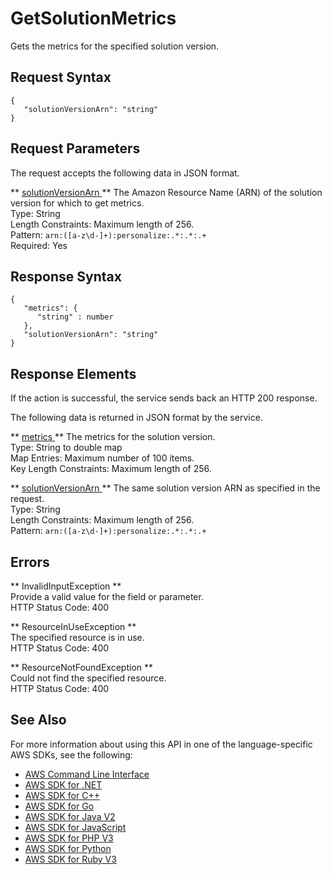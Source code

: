 # GetSolutionMetrics<a name="API_GetSolutionMetrics"></a>

Gets the metrics for the specified solution version\.

## Request Syntax<a name="API_GetSolutionMetrics_RequestSyntax"></a>

```
{
   "solutionVersionArn": "string"
}
```

## Request Parameters<a name="API_GetSolutionMetrics_RequestParameters"></a>

The request accepts the following data in JSON format\.

 ** [ solutionVersionArn ](#API_GetSolutionMetrics_RequestSyntax) **   <a name="personalize-GetSolutionMetrics-request-solutionVersionArn"></a>
The Amazon Resource Name \(ARN\) of the solution version for which to get metrics\.  
Type: String  
Length Constraints: Maximum length of 256\.  
Pattern: `arn:([a-z\d-]+):personalize:.*:.*:.+`   
Required: Yes

## Response Syntax<a name="API_GetSolutionMetrics_ResponseSyntax"></a>

```
{
   "metrics": { 
      "string" : number 
   },
   "solutionVersionArn": "string"
}
```

## Response Elements<a name="API_GetSolutionMetrics_ResponseElements"></a>

If the action is successful, the service sends back an HTTP 200 response\.

The following data is returned in JSON format by the service\.

 ** [ metrics ](#API_GetSolutionMetrics_ResponseSyntax) **   <a name="personalize-GetSolutionMetrics-response-metrics"></a>
The metrics for the solution version\.  
Type: String to double map  
Map Entries: Maximum number of 100 items\.  
Key Length Constraints: Maximum length of 256\.

 ** [ solutionVersionArn ](#API_GetSolutionMetrics_ResponseSyntax) **   <a name="personalize-GetSolutionMetrics-response-solutionVersionArn"></a>
The same solution version ARN as specified in the request\.  
Type: String  
Length Constraints: Maximum length of 256\.  
Pattern: `arn:([a-z\d-]+):personalize:.*:.*:.+` 

## Errors<a name="API_GetSolutionMetrics_Errors"></a>

 ** InvalidInputException **   
Provide a valid value for the field or parameter\.  
HTTP Status Code: 400

 ** ResourceInUseException **   
The specified resource is in use\.  
HTTP Status Code: 400

 ** ResourceNotFoundException **   
Could not find the specified resource\.  
HTTP Status Code: 400

## See Also<a name="API_GetSolutionMetrics_SeeAlso"></a>

For more information about using this API in one of the language\-specific AWS SDKs, see the following:
+  [ AWS Command Line Interface](https://docs.aws.amazon.com/goto/aws-cli/personalize-2018-05-22/GetSolutionMetrics) 
+  [ AWS SDK for \.NET](https://docs.aws.amazon.com/goto/DotNetSDKV3/personalize-2018-05-22/GetSolutionMetrics) 
+  [ AWS SDK for C\+\+](https://docs.aws.amazon.com/goto/SdkForCpp/personalize-2018-05-22/GetSolutionMetrics) 
+  [ AWS SDK for Go](https://docs.aws.amazon.com/goto/SdkForGoV1/personalize-2018-05-22/GetSolutionMetrics) 
+  [ AWS SDK for Java V2](https://docs.aws.amazon.com/goto/SdkForJavaV2/personalize-2018-05-22/GetSolutionMetrics) 
+  [ AWS SDK for JavaScript](https://docs.aws.amazon.com/goto/AWSJavaScriptSDK/personalize-2018-05-22/GetSolutionMetrics) 
+  [ AWS SDK for PHP V3](https://docs.aws.amazon.com/goto/SdkForPHPV3/personalize-2018-05-22/GetSolutionMetrics) 
+  [ AWS SDK for Python](https://docs.aws.amazon.com/goto/boto3/personalize-2018-05-22/GetSolutionMetrics) 
+  [ AWS SDK for Ruby V3](https://docs.aws.amazon.com/goto/SdkForRubyV3/personalize-2018-05-22/GetSolutionMetrics) 